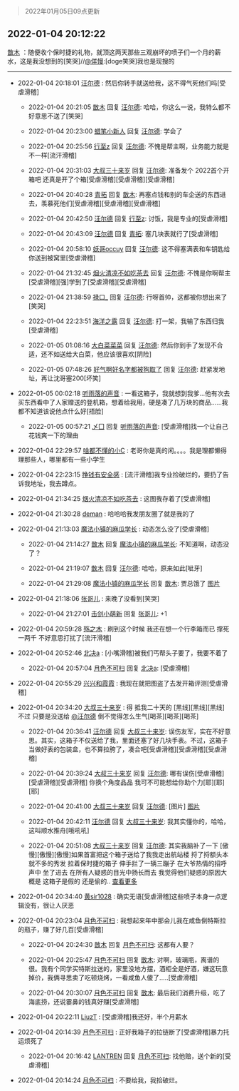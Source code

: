 > 2022年01月05日09点更新
<link rel="stylesheet" href="https://cdn.jsdelivr.net/gh/taotie6/sampleJSON@main/css/photo_show.css">
<meta name="referrer" content="no-referrer" />


 ## 2022-01-04 20:12:22 

 [㪚木](https://www.coolapk.com/feed/32596583?shareKey=ODNkZjNiMDM3ZjQ2NjFkNDQ3ZTA~) ：随便收个保时捷的礼物，就顶这两天那些三观崩坏的喷子们一个月的薪水，这是我没想到的[笑哭]//<a class="feed-link-uname" href="/u/佯慢">@佯慢</a>:[doge笑哭]我也是现搜的 

<div class="album">
</div>

 ------- 

- 2022-01-04 20:18:01 [汪尔德](uid=1595236) : 然后你转手就送给我，这不得气死他们吗[受虐滑稽] 

    - 2022-01-04 20:21:05 [㪚木](uid=1081091) 回复 [汪尔德](uid=1595236): 哈哈，你这么一说，我特么都不好意思不送了[笑哭] 

    - 2022-01-04 20:23:00 [蜡笔小新人](uid=4236945) 回复 [汪尔德](uid=1595236): 学会了 

    - 2022-01-04 20:25:56 [行至z](uid=582810) 回复 [汪尔德](uid=1595236): 不愧是帮主啊，业务能力就是不一样[流汗滑稽] 

    - 2022-01-04 20:31:03 [大叔三十来岁](uid=5360167) 回复 [汪尔德](uid=1595236): 准备发个 2022首个开箱吧  还真是开了个箱[受虐滑稽][受虐滑稽][受虐滑稽] 

    - 2022-01-04 20:40:28 [青拓](uid=1255788) 回复 [㪚木](uid=1081091): 再塞点钱和别的车企送的东西进去，羡慕死他们[受虐滑稽][受虐滑稽][受虐滑稽] 

    - 2022-01-04 20:42:50 [汪尔德](uid=1595236) 回复 [行至z](uid=582810): 讨饭，我是专业的[受虐滑稽] 

    - 2022-01-04 20:43:09 [汪尔德](uid=1595236) 回复 [青拓](uid=1255788): 塞几块表就行了[受虐滑稽] 

    - 2022-01-04 20:58:10 [妖哥occuy](uid=1388591) 回复 [汪尔德](uid=1595236): 这不得塞满表和车钥匙给你送到被窝里[受虐滑稽] 

    - 2022-01-04 21:32:45 [烟火清凉不如吃茶去](uid=4279524) 回复 [汪尔德](uid=1595236): 不愧是你啊帮主[受虐滑稽][强]学到了[受虐滑稽][受虐滑稽] 

    - 2022-01-04 21:38:59 [禄口_](uid=1005884) 回复 [汪尔德](uid=1595236): 行呀首帅，这都被你想出来了[笑哭] 

    - 2022-01-04 22:23:51 [海洋之露](uid=1111949) 回复 [汪尔德](uid=1595236): 打一架，我输了东西归我[受虐滑稽] 

    - 2022-01-05 01:08:16 [大白菜菜菜](uid=2081020) 回复 [汪尔德](uid=1595236): 然后你到手了发现不合适，还不如送给大白菜，他应该很喜欢[阴险] 

    - 2022-01-05 07:48:26 [好气啊好名字都被狗取了](uid=1229616) 回复 [汪尔德](uid=1595236): 赶紧发地址，再让沈哥塞200[坏笑] 

- 2022-01-05 00:02:18 [听雨落的声音](uid=3650984) : 一看这箱子，我就想到我爹...他有次去买东西看中了人家赠送的登机箱，想着给我用，硬是凑了几万块的商品……我都不知道该说他点什么好[捂脸] 

    - 2022-01-05 00:57:21 [乄囗](uid=759206) 回复 [听雨落的声音](uid=3650984): [受虐滑稽]找一个让自己花钱爽一下的理由 

- 2022-01-04 22:29:57 [啥都不懂的小C](uid=2418955) : 老哥你是真的闲。。。。我是理都懒得理那些人，哪里都有一些小学生 

- 2022-01-04 22:23:15 [挣钱有安全感](uid=1355663) : [流汗滑稽]我专业捡破烂的，要扔了告诉我地址，我去蹲点。 

- 2022-01-04 21:34:25 [烟火清凉不如吃茶去](uid=4279524) : 这图我存着了[受虐滑稽] 

- 2022-01-04 21:30:28 [deman](uid=586523) : 哈哈哈我发朋友圈了就是我的了 

- 2022-01-04 21:13:03 [魔法小镇的麻瓜学长](uid=4623127) : 动态怎么没了[受虐滑稽] 

    - 2022-01-04 21:14:27 [㪚木](uid=1081091) 回复 [魔法小镇的麻瓜学长](uid=4623127): 不知道啊，动态没了？ 

    - 2022-01-04 21:19:07 [㪚木](uid=1081091) 回复 [汪尔德](uid=1595236): 哈哈，原来如此[呲牙] 

    - 2022-01-04 21:29:08 [魔法小镇的麻瓜学长](uid=4623127) 回复 [㪚木](uid=1081091): 贾总饿了 [图片](http://image.coolapk.com/feed/2022/0104/21/4623127_a614208a_2946_7928_141@1080x2400.jpeg)

- 2022-01-04 21:18:06 [张哥儿](uid=1120904) : 来晚了没看到[笑哭] 

    - 2022-01-04 21:27:01 [击剑小萌新](uid=3435660) 回复 [张哥儿](uid=1120904): +1 

- 2022-01-04 20:59:28 [殇之木](uid=1085570) : 刷到这个时候 我还在想一个行李箱而已 撑死一两千 不好意思打扰了[流汗滑稽] 

- 2022-01-04 20:52:46 [北决a](uid=1918537) : [小嘴滑稽]被我们丐帮头子要了，我要不着了 

    - 2022-01-04 20:57:04 [月色不可扫](uid=3639201) 回复 [北决a](uid=1918537): [受虐滑稽] 

- 2022-01-04 20:55:29 [兴兴和霞霞](uid=2029334) : 我现在就把图盗了去发开箱评测[受虐滑稽] 

- 2022-01-04 20:34:20 [大叔三十来岁](uid=5360167) : 得  抵我二十天的  [黑线][黑线][黑线]
不过 只要是没送给 <a class="feed-link-uname" href="/u/汪尔德">@汪尔德</a>
倒不觉得怎么生气[喝茶][喝茶][喝茶] 

    - 2022-01-04 20:36:41 [汪尔德](uid=1595236) 回复 [大叔三十来岁](uid=5360167): 误伤友军，实在不好意思。其实，这箱子不仅送给了我，里面还塞了好几块手表。不过，这箱子当做好表的包装盒，也不算拉胯了，凑合吧[受虐滑稽][受虐滑稽][受虐滑稽] 

    - 2022-01-04 20:39:24 [大叔三十来岁](uid=5360167) 回复 [汪尔德](uid=1595236): 哪有误伤[受虐滑稽][受虐滑稽][受虐滑稽]  你换个角度品品  我可不可能想给你助个力[耶][耶][耶] 

    - 2022-01-04 20:41:00 [大叔三十来岁](uid=5360167) 回复 [汪尔德](uid=1595236): [图片] [图片](http://image.coolapk.com/feed/2022/0104/20/5360167_1599cf03_0058_4203_950@1080x2280.jpeg)

    - 2022-01-04 20:42:11 [汪尔德](uid=1595236) 回复 [大叔三十来岁](uid=5360167): 我其实懂你的，哈哈，这叫顺水推舟[哦吼吼] 

    - 2022-01-04 20:51:08 [大叔三十来岁](uid=5360167) 回复 [汪尔德](uid=1595236): 其实我脑补了一下  [傲慢][傲慢][傲慢]如果首富把这个箱子送给了我我走出航站楼 捋了捋额头本就不多的秀发  拉着保时捷的箱子  伸手拦了一辆三蹦子  在大爷热情的招呼声中 坐了进去  在所有人疑惑的目光中扬长而去   我觉得他们疑惑的原因大概是  这箱子是假的  还是偷的.. <a href="/feed/replyList?id=253006277">查看更多</a> 

- 2022-01-04 20:34:40 [黄sir1028](uid=905870) : 确实无语[受虐滑稽]这些喷子本身一点逻辑没有，很让人厌恶 

- 2022-01-04 20:23:04 [月色不可扫](uid=3639201) : 我想起来年中那会儿我在咸鱼倒特斯拉的瓶子，赚了好几百[受虐滑稽] 

    - 2022-01-04 20:24:30 [㪚木](uid=1081091) 回复 [月色不可扫](uid=3639201): 这都有人要？ 

    - 2022-01-04 20:25:47 [月色不可扫](uid=3639201) 回复 [㪚木](uid=1081091): 对啊，玻璃瓶，离谱的很。我有个同学买特斯拉送的，家里没地方摆，酒柜全是好酒，嫌这玩意掉价，我俩寻思卖了吃顿烧烤，一看咸鱼人傻了.....[受虐滑稽] 

    - 2022-01-04 20:30:07 [月色不可扫](uid=3639201) 回复 [㪚木](uid=1081091): 最后我们消费升级，吃了海底捞，还说霎鼻的钱真好赚[受虐滑稽] 

- 2022-01-04 20:22:11 [LiuzT](uid=2145927) : [受虐滑稽]我还好，半个月薪水 

- 2022-01-04 20:14:39 [月色不可扫](uid=3639201) : 正好我箱子的拉链断了[受虐滑稽]暴力托运烦死了 

    - 2022-01-04 20:16:42 [LANTREN](uid=2194571) 回复 [月色不可扫](uid=3639201): 找他赔，送个新的[受虐滑稽] 

- 2022-01-04 20:14:24 [月色不可扫](uid=3639201) : 不要给我，我拾破烂。 

